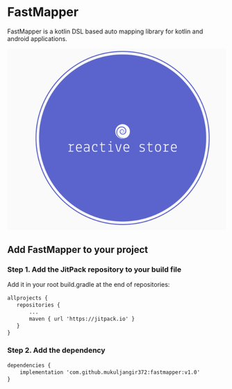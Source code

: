 # FastMapper
FastMapper is a kotlin DSL based auto mapping library for kotlin and android applications.

![alt text](https://github.com/Mukuljangir372/Reactive-Store/blob/master/reactive-image.png)

## Add FastMapper to your project
### Step 1. Add the JitPack repository to your build file
Add it in your root build.gradle at the end of repositories:

``` 
allprojects {
   repositories {
       ...
       maven { url 'https://jitpack.io' }
   }
}
```

### Step 2. Add the dependency
```
dependencies {
    implementation 'com.github.mukuljangir372:fastmapper:v1.0'
}
```
